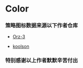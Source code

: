 # Color

### 策略图标数据来源以下作者仓库

- [Orz-3](https://github.com/Orz-3)

- [koolson](https://github.com/koolson)

### 特别感谢以上作者默默辛苦付出